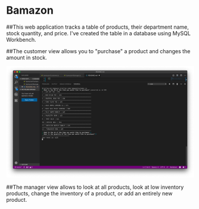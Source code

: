 # **Bamazon**

##This web application tracks a table of products, their department name, stock quantity, and price. I've created the table in a database using MySQL Workbench. 

##The customer view allows you to "purchase" a product and changes the amount in stock. 

![Customer Purchase](/images/customer1.png)

##The manager view allows to look at all products, look at low inventory products, change the inventory of a product, or add an entirely new product. 
